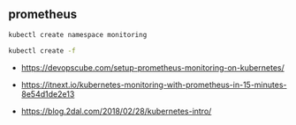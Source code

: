 ## prometheus

```bash
kubectl create namespace monitoring

kubectl create -f 

```

* https://devopscube.com/setup-prometheus-monitoring-on-kubernetes/

* https://itnext.io/kubernetes-monitoring-with-prometheus-in-15-minutes-8e54d1de2e13
* https://blog.2dal.com/2018/02/28/kubernetes-intro/
